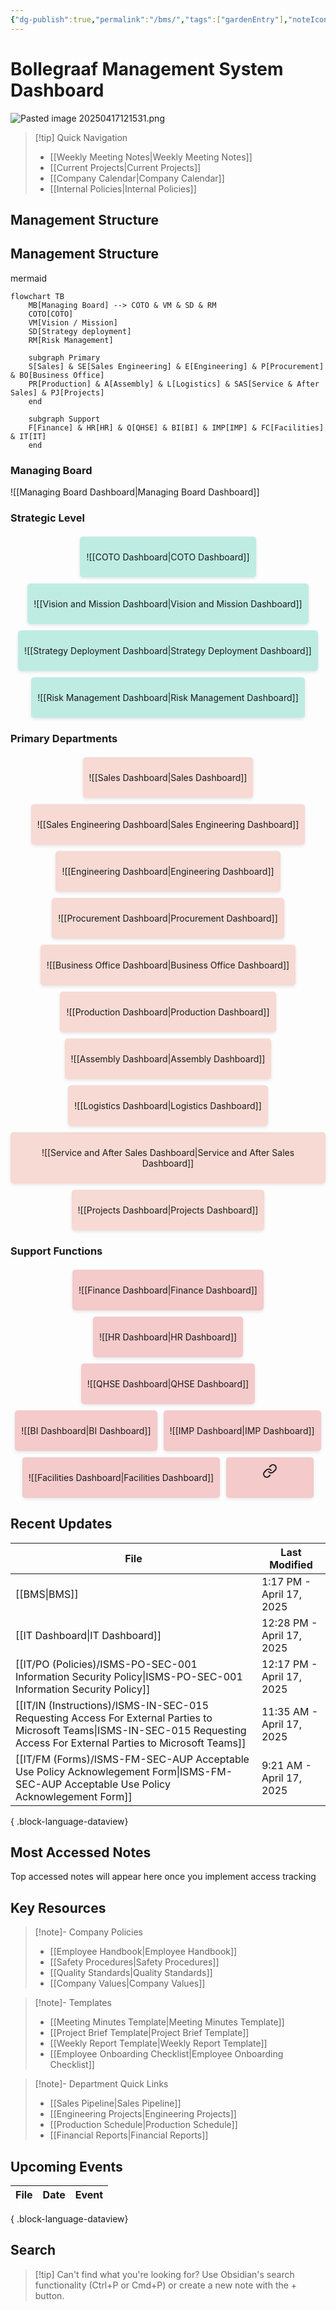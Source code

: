 ```yaml
---
{"dg-publish":true,"permalink":"/bms/","tags":["gardenEntry"],"noteIcon":"lightbulb"}
---
```


# Bollegraaf Management System Dashboard


![Pasted image 20250417121531.png](/img/user/attachments/Pasted%20image%2020250417121531.png)

> [!tip] Quick Navigation
> 
> - [[Weekly Meeting Notes\|Weekly Meeting Notes]]
> - [[Current Projects\|Current Projects]]
> - [[Company Calendar\|Company Calendar]]
> - [[Internal Policies\|Internal Policies]]

## Management Structure

## Management Structure

mermaid

```mermaid
flowchart TB
    MB[Managing Board] --> COTO & VM & SD & RM
    COTO[COTO]
    VM[Vision / Mission]
    SD[Strategy deployment]
    RM[Risk Management]
    
    subgraph Primary
    S[Sales] & SE[Sales Engineering] & E[Engineering] & P[Procurement] & BO[Business Office]
    PR[Production] & A[Assembly] & L[Logistics] & SAS[Service & After Sales] & PJ[Projects]
    end
    
    subgraph Support
    F[Finance] & HR[HR] & Q[QHSE] & BI[BI] & IMP[IMP] & FC[Facilities] & IT[IT]
    end
```

### Managing Board

![[Managing Board Dashboard\|Managing Board Dashboard]]

### Strategic Level

<div class="grid-container strategic"> <div class="grid-item">

![[COTO Dashboard\|COTO Dashboard]]

</div> <div class="grid-item">

![[Vision and Mission Dashboard\|Vision and Mission Dashboard]]

</div> <div class="grid-item">

![[Strategy Deployment Dashboard\|Strategy Deployment Dashboard]]

</div> <div class="grid-item">

![[Risk Management Dashboard\|Risk Management Dashboard]]

</div> </div>

### Primary Departments

<div class="grid-container primary"> <div class="grid-item">

![[Sales Dashboard\|Sales Dashboard]]

</div> <div class="grid-item">

![[Sales Engineering Dashboard\|Sales Engineering Dashboard]]

</div> <div class="grid-item">

![[Engineering Dashboard\|Engineering Dashboard]]

</div> <div class="grid-item">

![[Procurement Dashboard\|Procurement Dashboard]]

</div> <div class="grid-item">

![[Business Office Dashboard\|Business Office Dashboard]]

</div> <div class="grid-item">

![[Production Dashboard\|Production Dashboard]]

</div> <div class="grid-item">

![[Assembly Dashboard\|Assembly Dashboard]]

</div> <div class="grid-item">

![[Logistics Dashboard\|Logistics Dashboard]]

</div> <div class="grid-item">

![[Service and After Sales Dashboard\|Service and After Sales Dashboard]]

</div> <div class="grid-item">

![[Projects Dashboard\|Projects Dashboard]]

</div> </div>

### Support Functions

<div class="grid-container support"> <div class="grid-item">

![[Finance Dashboard\|Finance Dashboard]]

</div> <div class="grid-item">

![[HR Dashboard\|HR Dashboard]]

</div> <div class="grid-item">

![[QHSE Dashboard\|QHSE Dashboard]]

</div> <div class="grid-item">

![[BI Dashboard\|BI Dashboard]]

</div> <div class="grid-item">

![[IMP Dashboard\|IMP Dashboard]]

</div> <div class="grid-item">

![[Facilities Dashboard\|Facilities Dashboard]]

</div> <div class="grid-item">


<div class="transclusion internal-embed is-loaded"><a class="markdown-embed-link" href="/it-dashboard/" aria-label="Open link"><svg xmlns="http://www.w3.org/2000/svg" width="24" height="24" viewBox="0 0 24 24" fill="none" stroke="currentColor" stroke-width="2" stroke-linecap="round" stroke-linejoin="round" class="svg-icon lucide-link"><path d="M10 13a5 5 0 0 0 7.54.54l3-3a5 5 0 0 0-7.07-7.07l-1.72 1.71"></path><path d="M14 11a5 5 0 0 0-7.54-.54l-3 3a5 5 0 0 0 7.07 7.07l1.71-1.71"></path></svg></a><div class="markdown-embed">






</div></div>


</div> </div> <style> .grid-container { display: flex; flex-wrap: wrap; gap: 10px; justify-content: center; margin: 20px 0; } .grid-item { border-radius: 5px; padding: 10px; min-width: 120px; text-align: center; box-shadow: 0 2px 5px rgba(0,0,0,0.1); transition: transform 0.3s ease, box-shadow 0.3s ease; } .grid-item:hover { transform: translateY(-3px); box-shadow: 0 4px 8px rgba(0,0,0,0.2); } .strategic .grid-item { background-color: #00b89440; } .primary .grid-item { background-color: #e1705540; } .support .grid-item { background-color: #d6303140; } </style>

## Recent Updates

| File                                                                                                                                                                             | Last Modified             |
| -------------------------------------------------------------------------------------------------------------------------------------------------------------------------------- | ------------------------- |
| [[BMS\|BMS]]                                                                                                                                                                  | 1:17 PM - April 17, 2025  |
| [[IT Dashboard\|IT Dashboard]]                                                                                                                                                | 12:28 PM - April 17, 2025 |
| [[IT/PO (Policies)/ISMS-PO-SEC-001 Information Security Policy\|ISMS-PO-SEC-001 Information Security Policy]]                                                                 | 12:17 PM - April 17, 2025 |
| [[IT/IN (Instructions)/ISMS-IN-SEC-015 Requesting Access For External Parties to Microsoft Teams\|ISMS-IN-SEC-015 Requesting Access For External Parties to Microsoft Teams]] | 11:35 AM - April 17, 2025 |
| [[IT/FM (Forms)/ISMS-FM-SEC-AUP  Acceptable Use Policy Acknowlegement Form\|ISMS-FM-SEC-AUP  Acceptable Use Policy Acknowlegement Form]]                                      | 9:21 AM - April 17, 2025  |

{ .block-language-dataview}

## Most Accessed Notes

<p><span>Top accessed notes will appear here once you implement access tracking</span></p>

## Key Resources

> [!note]- Company Policies
> 
> - [[Employee Handbook\|Employee Handbook]]
> - [[Safety Procedures\|Safety Procedures]]
> - [[Quality Standards\|Quality Standards]]
> - [[Company Values\|Company Values]]

> [!note]- Templates
> 
> - [[Meeting Minutes Template\|Meeting Minutes Template]]
> - [[Project Brief Template\|Project Brief Template]]
> - [[Weekly Report Template\|Weekly Report Template]]
> - [[Employee Onboarding Checklist\|Employee Onboarding Checklist]]

> [!note]- Department Quick Links
> 
> - [[Sales Pipeline\|Sales Pipeline]]
> - [[Engineering Projects\|Engineering Projects]]
> - [[Production Schedule\|Production Schedule]]
> - [[Financial Reports\|Financial Reports]]

## Upcoming Events

| File | Date | Event |
| ---- | ---- | ----- |

{ .block-language-dataview}

## Search

> [!tip] Can't find what you're looking for? Use Obsidian's search functionality (Ctrl+P or Cmd+P) or create a new note with the + button.